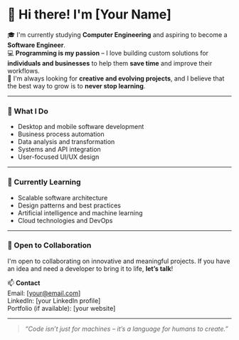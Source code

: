 # 👋 Hi there! I'm [Your Name]

🎓 I'm currently studying **Computer Engineering** and aspiring to become a **Software Engineer**.  
💻 **Programming is my passion** – I love building custom solutions for **individuals and businesses** to help them **save time** and improve their workflows.  
🚀 I'm always looking for **creative and evolving projects**, and I believe that the best way to grow is to **never stop learning**.

---

### 🔧 What I Do

- Desktop and mobile software development  
- Business process automation  
- Data analysis and transformation  
- Systems and API integration  
- User-focused UI/UX design

---

### 🧠 Currently Learning

- Scalable software architecture  
- Design patterns and best practices  
- Artificial intelligence and machine learning  
- Cloud technologies and DevOps

---

### 🤝 Open to Collaboration

I'm open to collaborating on innovative and meaningful projects. If you have an idea and need a developer to bring it to life, **let’s talk**!

📫 **Contact**  
Email: [your@email.com]  
LinkedIn: [your LinkedIn profile]  
Portfolio (if available): [your website]

---

> *“Code isn’t just for machines – it’s a language for humans to create.”*
